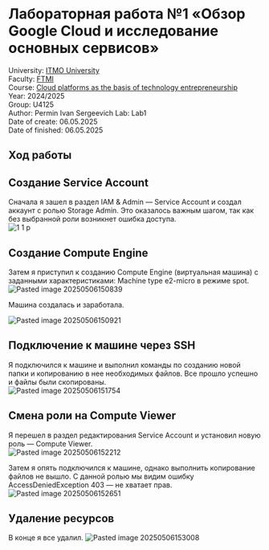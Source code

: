 # Лабораторная работа №1 «Обзор Google Cloud и исследование основных сервисов»  
University: [ITMO University](https://itmo.ru/ru/)  
Faculty: [FTMI](https://itmo.ru/ru/viewfaculty/87/fakultet_tehnologicheskogo_menedzhmenta_i_innovaciy.htm)  
Course: [Cloud platforms as the basis of technology entrepreneurship](https://itmo-ict-faculty.github.io/cloud-platforms-as-the-basis-of-technology-entrepreneurship/)  
Year: 2024/2025  
Group: U4125  
Author: Permin Ivan Sergeevich
Lab: Lab1  
Date of create: 06.05.2025  
Date of finished:  06.05.2025  
## Ход работы  
## Создание Service Account  
Сначала я зашел в раздел IAM & Admin — Service Account и создал аккаунт с ролью Storage Admin. Это оказалось важным шагом, так как без выбранной роли возникнет ошибка доступа.  
![1 1 p](https://github.com/user-attachments/assets/9daa76ed-2b69-410f-86c4-45ed950bfd49)


## Создание Compute Engine  
Затем я приступил к созданию Compute Engine (виртуальная машина) с заданными характеристиками: Machine type e2-micro в режиме spot.  
![Pasted image 20250506150839](https://github.com/user-attachments/assets/5f9318e5-48af-41ca-a04e-7f4f5f87bd2c)

  
Машина создалась и заработала.
 
![Pasted image 20250506150921](https://github.com/user-attachments/assets/b4e058ce-c368-4426-8986-72fdbf3622c8)

## Подключение к машине через SSH  
Я подключился к машине и выполнил команды по созданию новой папки и копированию в нее необходимых файлов. Все прошло успешно и файлы были скопированы.  
![Pasted image 20250506151754](https://github.com/user-attachments/assets/c68dadc8-5fee-46aa-ae13-afc10ebb3d41)

  
## Смена роли на Compute Viewer  
Я перешел в раздел редактирования Service Account и установил новую роль —  Compute Viewer.  
![Pasted image 20250506152212](https://github.com/user-attachments/assets/b7dea903-deef-4c97-b853-c84c4654d18a)


Затем я опять подключился к машине, однако выполнить копирование файлов не вышло. С данной ролью мы видим ошибку AccessDeniedException 403 — не хватает прав.  
![Pasted image 20250506152651](https://github.com/user-attachments/assets/d9449869-55fd-4ddc-b5f6-ff9d09a9aa97)

## Удаление ресурсов  
В конце я все удалил.
![Pasted image 20250506153008](https://github.com/user-attachments/assets/29020041-1322-4d59-88dd-d5064ffbfa00)
